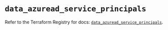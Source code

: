 # `data_azuread_service_principals`

Refer to the Terraform Registry for docs: [`data_azuread_service_principals`](https://registry.terraform.io/providers/hashicorp/azuread/3.3.0/docs/data-sources/service_principals).

